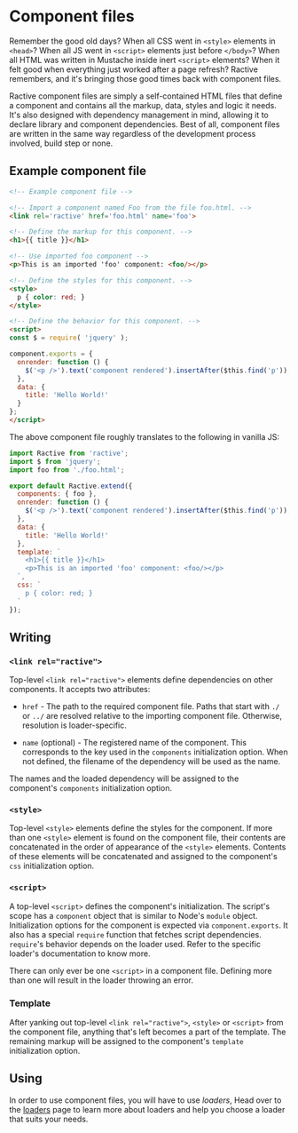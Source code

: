 # Component files

Remember the good old days? When all CSS went in `<style>` elements in `<head>`? When all JS went in `<script>` elements just before `</body>`? When all HTML was written in Mustache inside inert `<script>` elements? When it felt good when everything just worked after a page refresh? Ractive remembers, and it's bringing those good times back with component files.

Ractive component files are simply a self-contained HTML files that define a component and contains all the markup, data, styles and logic it needs. It's also designed with dependency management in mind, allowing it to declare library and component dependencies. Best of all, component files are written in the same way regardless of the development process involved, build step or none.

## Example component file

```html
<!-- Example component file -->

<!-- Import a component named Foo from the file foo.html. -->
<link rel='ractive' href='foo.html' name='foo'>

<!-- Define the markup for this component. -->
<h1>{{ title }}</h1>

<!-- Use imported foo component -->
<p>This is an imported 'foo' component: <foo/></p>

<!-- Define the styles for this component. -->
<style>
  p { color: red; }
</style>

<!-- Define the behavior for this component. -->
<script>
const $ = require( 'jquery' );

component.exports = {
  onrender: function () {
    $('<p />').text('component rendered').insertAfter($this.find('p'));
  },
  data: {
    title: 'Hello World!'
  }
};
</script>
```

The above component file roughly translates to the following in vanilla JS:

```js
import Ractive from 'ractive';
import $ from 'jquery';
import foo from './foo.html';

export default Ractive.extend({
  components: { foo },
  onrender: function () {
    $('<p />').text('component rendered').insertAfter($this.find('p'));
  },
  data: {
    title: 'Hello World!'
  },
  template: `
    <h1>{{ title }}</h1>
    <p>This is an imported 'foo' component: <foo/></p>
  `,
  css: `
    p { color: red; }
  `
});
```

## Writing

### `<link rel="ractive">`

Top-level `<link rel="ractive">` elements define dependencies on other components. It accepts two attributes:

- `href` - The path to the required component file. Paths that start with `./` or `../` are resolved relative to the importing component file. Otherwise, resolution is loader-specific.

- `name` (optional) - The registered name of the component. This corresponds to the key used in the `components` initialization option. When not defined, the filename of the dependency will be used as the name.

The names and the loaded dependency will be assigned to the component's `components` initialization option.

### `<style>`

Top-level `<style>` elements define the styles for the component. If more than one `<style>` element is found on the component file, their contents are concatenated in the order of appearance of the `<style>` elements. Contents of these elements will be concatenated and assigned to the component's `css` initialization option.

### `<script>`

A top-level `<script>` defines the component's initialization. The script's scope has a `component` object that is similar to Node's `module` object. Initialization options for the component is expected via `component.exports`. It also has a special `require` function that fetches script dependencies. `require`'s behavior depends on the loader used. Refer to the specific loader's documentation to know more.

There can only ever be one `<script>` in a component file. Defining more than one will result in the loader throwing an error.

### Template

After yanking out top-level `<link rel="ractive">`, `<style>` or `<script>` from the component file, anything that's left becomes a part of the template. The remaining markup will be assigned to the component's `template` initialization option.

## Using

In order to use component files, you will have to use _loaders_, Head over to the [loaders](../integrations/loaders.md) page to learn more about loaders and help you choose a loader that suits your needs.
